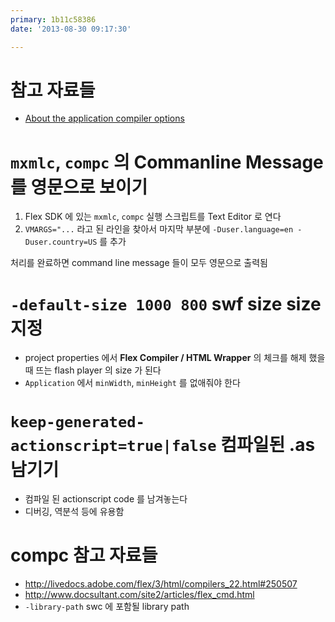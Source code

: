 ```yaml
---
primary: 1b11c58386
date: '2013-08-30 09:17:30'

---
```


# 참고 자료들

- [About the application compiler options](http://help.adobe.com/en_US/flex/using/WS2db454920e96a9e51e63e3d11c0bf69084-7a92.html)


# `mxmlc`, `compc` 의 Commanline Message 를 영문으로 보이기

1. Flex SDK 에 있는 `mxmlc`, `compc` 실행 스크립트를 Text Editor 로 연다 
1. `VMARGS="...` 라고 된 라인을 찾아서 마지막 부분에 `-Duser.language=en -Duser.country=US` 를 추가

처리를 완료하면 command line message 들이 모두 영문으로 출력됨


# `-default-size 1000 800` swf size size 지정
- project properties 에서 **Flex Compiler / HTML Wrapper** 의 체크를 해제 했을때 뜨는 flash player 의 size 가 된다
- `Application` 에서 `minWidth`, `minHeight` 를 없애줘야 한다


# `keep-generated-actionscript=true|false` 컴파일된 .as 남기기
- 컴파일 된 actionscript code 를 남겨놓는다
- 디버깅, 역분석 등에 유용함

	
# compc 참고 자료들

- <http://livedocs.adobe.com/flex/3/html/compilers_22.html#250507>
- <http://www.docsultant.com/site2/articles/flex_cmd.html>
- `-library-path` swc 에 포함될 library path
